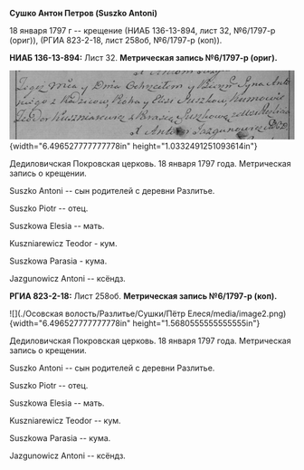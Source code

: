 **Сушко Антон Петров (Suszko Antoni)**

18 января 1797 г -- крещение (НИАБ 136-13-894, лист 32, №6/1797-р
(ориг)), (РГИА 823-2-18, лист 258об, №6/1797-р (коп)).

**НИАБ 136-13-894:** Лист 32. **Метрическая запись №6/1797-р (ориг).**

![](./media/7f480913a13d17270e6946f678ca6c8cffbd314a.png){width="6.496527777777778in"
height="1.0332491251093614in"}

Дедиловичская Покровская церковь. 18 января 1797 года. Метрическая
запись о крещении.

Suszko Antoni -- сын родителей с деревни Разлитье.

Suszko Piotr -- отец.

Suszkowa Elesia -- мать.

Kuszniarewicz Teodor - кум.

Suszkowa Parasia - кума.

Jazgunowicz Antoni -- ксёндз.

**РГИА 823-2-18:** Лист 258об. **Метрическая запись №6/1797-р (коп).**

![](./Осовская волость/Разлитье/Сушки/Пётр Елеся/media/image2.png){width="6.496527777777778in"
height="1.5680555555555555in"}

Дедиловичская Покровская церковь. 18 января 1797 года. Метрическая
запись о крещении.

Suszko Antoni -- сын родителей с деревни Разлитье.

Suszko Piotr -- отец.

Suszkowa Elesia -- мать.

Kuszniarewicz Teodor -- кум.

Suszkowa Parasia -- кума.

Jazgunowicz Antoni -- ксёндз.
